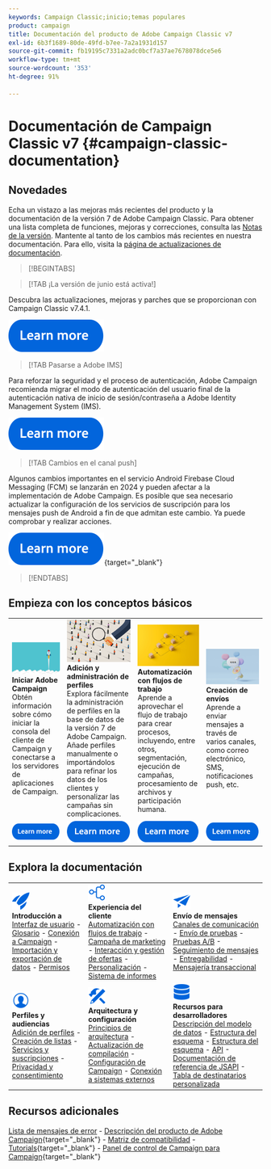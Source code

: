 ```yaml
---
keywords: Campaign Classic;inicio;temas populares
product: campaign
title: Documentación del producto de Adobe Campaign Classic v7
exl-id: 6b3f1689-80de-49fd-b7ee-7a2a1931d157
source-git-commit: fb19195c7331a2adc0bcf7a37ae7678078dce5e6
workflow-type: tm+mt
source-wordcount: '353'
ht-degree: 91%

---
```


# Documentación de Campaign Classic v7 {#campaign-classic-documentation}

<!--![](platform/using/assets/do-not-localize/banner_acc_doc.jpg) -->

## Novedades

Echa un vistazo a las mejoras más recientes del producto y la documentación de la versión 7 de Adobe Campaign Classic. Para obtener una lista completa de funciones, mejoras y correcciones, consulta las [Notas de la versión](rn/using/latest-release.md).  Mantente al tanto de los cambios más recientes en nuestra documentación. Para ello, visita la [página de actualizaciones de documentación](rn/using/documentation-updates.md).

>[!BEGINTABS]


>[!TAB ¡La versión de junio está activa!]

Descubra las actualizaciones, mejoras y parches que se proporcionan con Campaign Classic v7.4.1.

[![imagen](assets/do-not-localize/learn-more-button.svg)](rn/using/latest-release.md)

>[!TAB Pasarse a Adobe IMS]

Para reforzar la seguridad y el proceso de autenticación, Adobe Campaign recomienda migrar el modo de autenticación del usuario final de la autenticación nativa de inicio de sesión/contraseña a Adobe Identity Management System (IMS).

[![imagen](assets/do-not-localize/learn-more-button.svg)](technotes/using/ac-ims.md)


>[!TAB Cambios en el canal push]

Algunos cambios importantes en el servicio Android Firebase Cloud Messaging (FCM) se lanzarán en 2024 y pueden afectar a la implementación de Adobe Campaign. Es posible que sea necesario actualizar la configuración de los servicios de suscripción para los mensajes push de Android a fin de que admitan este cambio. Ya puede comprobar y realizar acciones.

[![imagen](assets/do-not-localize/learn-more-button.svg)](https://experienceleague.adobe.com/docs/campaign/technotes-ac/tn-new/push-technote.html?lang=es){target="_blank"}


>[!ENDTABS]

## Empieza con los conceptos básicos

<table style="table-layout:fixed">
  <tr style="border: 0;">
    <td>
    <a href="platform/using/launching-adobe-campaign.md"><img src="assets/do-not-localize/start-launch.png"></a></a>
    <div><strong>Iniciar Adobe Campaign</strong><br/> Obtén información sobre cómo iniciar la consola del cliente de Campaign y conectarse a los servidores de aplicaciones de Campaign.</div>
    </td>
    <td>
    <a href="platform/using/about-profiles.md"><img src="assets/do-not-localize/start-profiles.png"></a>
    <div><strong>Adición y administración de perfiles</strong><br/> Explora fácilmente la administración de perfiles en la base de datos de la versión 7 de Adobe Campaign. Añade perfiles manualmente o importándolos para refinar los datos de los clientes y personalizar las campañas sin complicaciones.</div>
    </td>
    <td>
    <a href="workflow/using/about-workflows.md"><img src="assets/do-not-localize/start-workflows.jpeg"></a>
    <div><strong>Automatización con flujos de trabajo</strong><br/> Aprende a aprovechar el flujo de trabajo para crear procesos, incluyendo, entre otros, segmentación, ejecución de campañas, procesamiento de archivos y participación humana.
    </div></td>
    <td>
    <a href="delivery/using/steps-about-delivery-creation-steps.md"><img src="assets/do-not-localize/start-deliveries.jpeg"></a>
    <div><strong>Creación de envíos</strong><br/> Aprende a enviar mensajes a través de varios canales, como correo electrónico, SMS, notificaciones push, etc.</div>
    </td>
  </tr>
  <tr style="border: 0;">
    <td align="center"><a href="platform/using/launching-adobe-campaign.md"><img src="assets/do-not-localize/learn-more-button.svg"></a></td>
    <td align="center"><a href="platform/using/about-profiles.md"><img src="assets/do-not-localize/learn-more-button.svg"></a></td>
    <td align="center"><a href="workflow/using/about-workflows.md"><img src="assets/do-not-localize/learn-more-button.svg"></a></td>
    <td align="center"><a href="delivery/using/steps-about-delivery-creation-steps.md"><img src="assets/do-not-localize/learn-more-button.svg"></a></td>
    </tr>
</table>

## Explora la documentación

<table style="table-layout:auto">
  <tr style="border: 0;">
    <td>
      <img src="assets/do-not-localize/icon-start.svg" width="35px">
    <br/>
      <strong>Introducción a</strong><br/><a href="platform/using/adobe-campaign-workspace.md">Interfaz de usuario</a> - <a href="platform/using/ac-glossary.md">Glosario</a> - <a href="platform/using/launching-adobe-campaign.md">Conexión a Campaign</a> - <a href="platform/using/get-started-data-import-export.md">Importación y exportación de datos</a> - <a href="platform/using/access-management.md">Permisos</a>
    </td>
    <td>
      <img src="assets/do-not-localize/icon-experience.svg" width="35px">
    <br/>
      <strong>Experiencia del cliente</strong><br/><a href="workflow/using/about-workflows.md">Automatización con flujos de trabajo</a> - <a href="campaign/using/setting-up-marketing-campaigns.md">Campaña de marketing</a> - <a href="interaction/using/interaction-and-offer-management.md">Interacción y gestión de ofertas</a> - <a href="delivery/using/about-personalization.md">Personalización</a> - <a href="reporting/using/about-adobe-campaign-reporting-tools.md">Sistema de informes</a>
    </td>
    <td>
      <img src="assets/do-not-localize/icon-send.svg" width="35px">
    <br/>
      <strong>Envío de mensajes</strong><br/><a href="delivery/using/communication-channels.md">Canales de comunicación</a> - <a href="delivery/using/steps-about-delivery-creation-steps.md#sending-a-proof">Envío de pruebas</a> - <a href="delivery/using/get-started-a-b-testing.md">Pruebas A/B</a> - <a href="delivery/using/about-message-tracking.md">Seguimiento de mensajes</a> - <a href="delivery/using/about-deliverability.md">Entregabilidad</a> - <a href="message-center/using/about-transactional-messaging.md">Mensajería transaccional</a>
    </td>
  </tr>
  <tr style="border: 0;">
    <td>
      <img src="assets/do-not-localize/icon_profile-audience.svg" width="35px">
      <br/>
      <strong>Perfiles y audiencias</strong><br/><a href="platform/using/adding-profiles.md">Adición de perfiles</a> - <a href="platform/using/creating-and-managing-lists.md">Creación de listas</a> - <a href="delivery/using/about-services-and-subscriptions.md">Servicios y suscripciones</a> - <a href="platform/using/privacy-management.md">Privacidad y consentimiento</a>
    </td>
    <td>
      <img src="assets/do-not-localize/icon-configure.svg" width="35px">
      <br/>
      <strong>Arquitectura y configuración</strong><br/><a href="production/using/general-architecture.md">Principios de arquitectura</a> - <a href="production/using/build-upgrade.md">Actualización de compilación</a> - <a href="production/using/configuration.md">Configuración de Campaign</a> - <a href="installation/using/external-accounts.md">Conexión a sistemas externos</a>
    </td>
    <td>
      <img src="assets/do-not-localize/icon-dev.svg" width="35px">
      <br/>
      <strong>Recursos para desarrolladores</strong><br/><a href="configuration/using/about-data-model.md">Descripción del modelo de datos</a> - <a href="configuration/using/about-schema-reference.md">Estructura del esquema</a> - <a href="configuration/using/editing-forms.md">Estructura del esquema</a> - <a href="configuration/using/about-web-services.md">API</a> - <a href="https://experienceleague.adobe.com/developer/campaign-api/api/index.html?lang=es">Documentación de referencia de JSAPI</a> - <a href="configuration/using/about-custom-recipient-table.md">Tabla de destinatarios personalizada</a>
    </td>
  </tr>
</table>

## Recursos adicionales

[Lista de mensajes de error](https://experienceleague.adobe.com/developer/campaign-errors/error_codes.html?lang=es) - [Descripción del producto de Adobe Campaign](https://helpx.adobe.com/es/legal/product-descriptions/adobe-campaign-managed-cloud-services.html){target="_blank"} - [Matriz de compatibilidad](rn/using/compatibility-matrix.md) - [Tutorials](https://experienceleague.adobe.com/docs/campaign-classic-learn/tutorials/overview.html?lang=es){target="_blank"} - [Panel de control de Campaign para Campaign](https://experienceleague.adobe.com/docs/control-panel/using/discover-control-panel/key-features.html?lang=es){target="_blank"}
